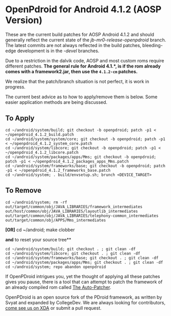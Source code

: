 OpenPdroid for Android 4.1.2 (AOSP Version)
===============================


These are the current build patches for AOSP Android 4.1.2 and should generally reflect the current state of the _jb-mr0-release-openpdroid_ branch.
The latest commits are not always reflected in the build patches, bleeding-edge development is in the _-devel_ branches.

Due to a restriction in the dalvik code, AOSP and most custom roms require different patches. **The general rule for Android 4.1.*, is if the rom already comes with a framework2.jar, then use the ```4.1.2-cm``` patches.** 

We realize that the patch/branch situation is not perfect, it is work in progress.

The current best advice as to how to apply/remove them is below. Some easier application methods are being discussed.

To Apply
--------------
	cd ~/android/system/build; git checkout -b openpdroid; patch -p1 < ~/openpdroid_4.1.2_build.patch
    cd ~/android/system/system/core; git checkout -b openpdroid; patch -p1 < ~/openpdroid_4.1.2_system_core.patch
	cd ~/android/system/libcore; git checkout -b openpdroid; patch -p1 < ~/openpdroid_4.1.2_libcore.patch
	cd ~/android/system/packages/apps/Mms; git checkout -b openpdroid; patch -p1 < ~/openpdroid_4.1.2_packages_apps_Mms.patch
	cd ~/android/system/frameworks/base; git checkout -b openpdroid; patch -p1 < ~/openpdroid_4.1.2_frameworks_base.patch
	cd ~/android/system; . build/envsetup.sh; brunch <DEVICE_TARGET>


To Remove
--------------
	cd ~/android/system; rm -rf out/target/common/obj/JAVA_LIBRARIES/framework_intermediates out/host/common/obj/JAVA_LIBRARIES/layoutlib_intermediates out/target/common/obj/JAVA_LIBRARIES/telephony-common_intermediates out/target/common/obj/APPS/Mms_intermediates

**[OR]** 	cd ~/android; make clobber

**and** to reset your source tree**

	cd ~/android/system/build; git checkout . ; git clean -df
	cd ~/android/system/libcore; git checkout . ; git clean -df
	cd ~/android/system/frameworks/base; git checkout . ; git clean -df
	cd ~/android/system/packages/apps/Mms; git checkout . ; git clean -df
	cd ~/android/system; repo abandon openpdroid

If OpenPDroid intrigues you, yet the thought of applying all these patches gives you
pause, there is a tool that can attempt to patch the framework of an already compiled
rom called [The Auto-Patcher](http://forum.xda-developers.com/showthread.php?p=32155918#post32155918). 


OpenPDroid is an open source fork of the PDroid framework, as written by Svyat and expanded by CollegeDev. We are always looking for contributors, [come see us on XDA](http://forum.xda-developers.com/showthread.php?t=2098156) or submit a pull request.
